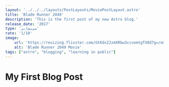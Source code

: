 ```yaml
---
layout: '../../../layouts/PostLayouts/MoviePostLayout.astro'
title: 'Blade Runner 2049'
description: 'This is the first post of my new Astro blog.'
release_date: '2017'
type: 'سینمایی'
rate: '1/10'
image:
    url: 'https://resizing.flixster.com/GtKdxZJzmXRbw3ccvomtgTX8d7g=/ems.cHJkLWVtcy1hc3NldHMvbW92aWVzL2M1NDE5MTYyLTUyN2MtNGIxYi04ZWVhLTJjODUzYmE3MDdhMS53ZWJw' 
    alt: 'Blade Runner 2049 Movie'
tags: ["astro", "blogging", "learning in public"]
---
```

# My First Blog Post

